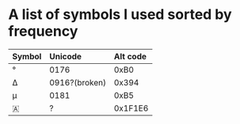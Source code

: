 # A list of symbols I used sorted by frequency
| Symbol | Unicode   | Alt code |
|--------|:----------|:---------|
|   °    |   0176    |  0xB0    |
|   Δ    |   0916?(broken)   |  0x394   |
|   µ    |   0181   |  0xB5    |
|   🇦   |     ?     | 0x1F1E6  |

